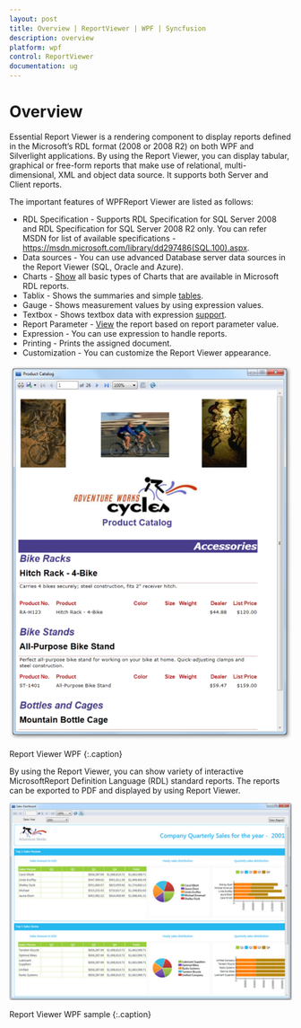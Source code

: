 ```yaml
---
layout: post
title: Overview | ReportViewer | WPF | Syncfusion
description: overview
platform: wpf
control: ReportViewer
documentation: ug
---
```


# Overview

Essential Report Viewer is a rendering component to display reports defined in the Microsoft’s RDL format (2008 or 2008 R2) on both WPF and Silverlight applications. By using the Report Viewer, you can display tabular, graphical or free-form reports that make use of relational, multi-dimensional, XML and object data source.  It supports both Server and Client reports.

The important features of WPFReport Viewer are listed as follows:

* RDL Specification - Supports RDL Specification for SQL Server 2008 and RDL Specification for SQL Server 2008 R2 only. You can refer MSDN for list of available specifications - https://msdn.microsoft.com/library/dd297486(SQL.100).aspx.
* Data sources - You can use advanced Database server data sources in the Report Viewer (SQL, Oracle and Azure).
* Charts - [Show](http://docs.syncfusion.com/wpf) all basic types of Charts that are available in Microsoft RDL reports.
* Tablix - Shows the summaries and simple [tables](http://docs.syncfusion.com/wpf).
* Gauge - Shows measurement values by using expression values.
* Textbox - Shows textbox data with expression [support](http://docs.syncfusion.com/wpf).
* Report Parameter - [View](http://docs.syncfusion.com/wpf) the report based on report parameter value.
* Expression - You can use expression to handle reports.
* Printing - Prints the assigned document.
* Customization - You can customize the Report Viewer appearance.

![](Overview_images/Overview_img1.png)

Report Viewer WPF
{:.caption}

By using the Report Viewer, you can show variety of interactive MicrosoftReport Definition Language (RDL) standard reports. The reports can be exported to PDF and displayed by using Report Viewer.

![](Overview_images/Overview_img2.png)

Report Viewer WPF sample
{:.caption}
